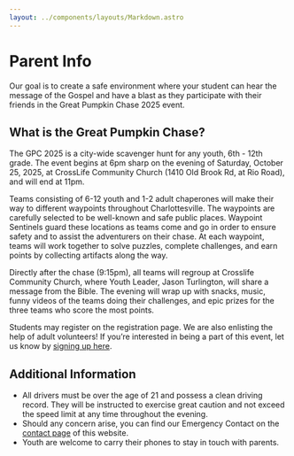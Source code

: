 ```yaml
---
layout: ../components/layouts/Markdown.astro
---
```


# Parent Info

Our goal is to create a safe environment where your student can hear the message of the Gospel and have a blast as they participate with their friends in the Great Pumpkin Chase 2025 event.

## What is the Great Pumpkin Chase?

The GPC 2025 is a city-wide scavenger hunt for any youth, 6th - 12th grade. The event begins at 6pm sharp on the evening of Saturday, October 25, 2025, at CrossLife Community Church (1410 Old Brook Rd, at Rio Road), and will end at 11pm.

Teams consisting of 6-12 youth and 1-2 adult chaperones will make their way to different waypoints throughout Charlottesville. The waypoints are carefully selected to be well-known and safe public places. Waypoint Sentinels guard these locations as teams come and go in order to ensure safety and to assist the adventurers on their chase. At each waypoint, teams will work together to solve puzzles, complete challenges, and earn points by collecting artifacts along the way.

Directly after the chase (9:15pm), all teams will regroup at Crosslife Community Church, where Youth Leader, Jason Turlington, will share a message from the Bible. The evening will wrap up with snacks, music, funny videos of the teams doing their challenges, and epic prizes for the three teams who score the most points.

Students may register on the registration page. We are also enlisting the help of adult volunteers! If you’re interested in being a part of this event, let us know by [signing up here](/volunteer/register).

## Additional Information

-   All drivers must be over the age of 21 and possess a clean driving record. They will be instructed to exercise great caution and not exceed the speed limit at any time throughout the evening.
-   Should any concern arise, you can find our Emergency Contact on the [contact page](/contact) of this website.
-   Youth are welcome to carry their phones to stay in touch with parents.

